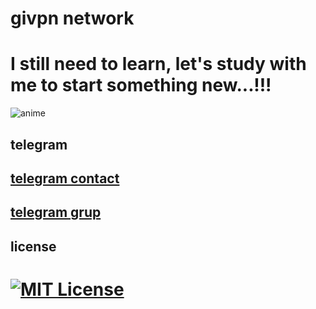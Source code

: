 
# givpn network

# I still need to learn, let's study with me to start something new...!!!


![anime](https://avatars.githubusercontent.com/u/123780158?v=4)


## telegram
## [telegram contact](https://t.me/givpn/)
## [telegram grup](https://t.me/givpn_grup/)


## license

# [![MIT License](https://img.shields.io/badge/License-MIT-green.svg)](https://choosealicense.com/licenses/mit/)

